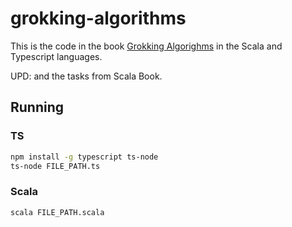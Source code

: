 # grokking-algorithms
This is the code in the book [Grokking Algorighms](https://www.manning.com/books/grokking-algorithms) in the Scala and Typescript languages.

UPD: and the tasks from Scala Book.

## Running
### TS

```bash
npm install -g typescript ts-node
ts-node FILE_PATH.ts
```

### Scala

```bash
scala FILE_PATH.scala
```
